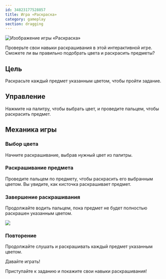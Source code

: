 ```yaml
---
id: 34823177528857
title: Игра «Раскраска»
category: gameplay
section: dragging
---
```

![Изображение игры «Раскраска»](https://help.studycat.com/hc/article_attachments/34823177517721)

Проверьте свои навыки раскрашивания в этой интерактивной игре. Сможете ли вы правильно подобрать цвета и раскрасить предметы?

## Цель

Раскрасьте каждый предмет указанным цветом, чтобы пройти задание.

## Управление

Нажмите на палитру, чтобы выбрать цвет, и проведите пальцем, чтобы раскрасить предмет.

## Механика игры

### Выбор цвета

Начните раскрашивание, выбрав нужный цвет из палитры.

### Раскрашивание предмета

Проведите пальцем по предмету, чтобы раскрасить его выбранным цветом. Вы увидите, как кисточка раскрашивает предмет.

### Завершение раскрашивания

Продолжайте водить пальцем, пока предмет не будет полностью раскрашен указанным цветом.

![](https://help.studycat.com/hc/article_attachments/34967665665945)

### Повторение

Продолжайте слушать и раскрашивать каждый предмет указанным цветом.

Давайте играть!

Приступайте к заданию и покажите свои навыки раскрашивания!


